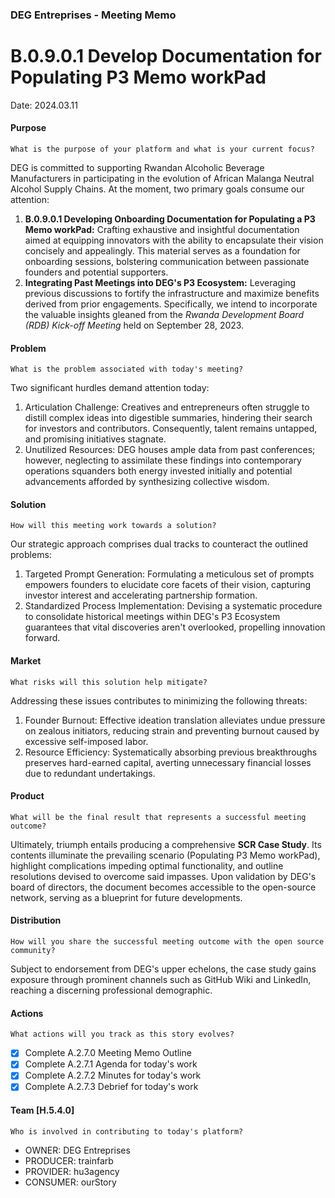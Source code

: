 ### DEG Entreprises - Meeting Memo
# B.0.9.0.1 Develop Documentation for Populating P3 Memo workPad
Date: 2024.03.11  

#### Purpose

`What is the purpose of your platform and what is your current focus?`

DEG is committed to supporting Rwandan Alcoholic Beverage Manufacturers in participating in the evolution of African Malanga Neutral Alcohol Supply Chains. At the moment, two primary goals consume our attention:

1. **B.0.9.0.1 Developing Onboarding Documentation for Populating a P3 Memo workPad:** Crafting exhaustive and insightful documentation aimed at equipping innovators with the ability to encapsulate their vision concisely and appealingly. This material serves as a foundation for onboarding sessions, bolstering communication between passionate founders and potential supporters.
2. **Integrating Past Meetings into DEG's P3 Ecosystem:** Leveraging previous discussions to fortify the infrastructure and maximize benefits derived from prior engagements. Specifically, we intend to incorporate the valuable insights gleaned from the *Rwanda Development Board (RDB) Kick-off Meeting* held on September 28, 2023.

#### Problem

`What is the problem associated with today's meeting?`

Two significant hurdles demand attention today:

1. Articulation Challenge: Creatives and entrepreneurs often struggle to distill complex ideas into digestible summaries, hindering their search for investors and contributors. Consequently, talent remains untapped, and promising initiatives stagnate.
2. Unutilized Resources: DEG houses ample data from past conferences; however, neglecting to assimilate these findings into contemporary operations squanders both energy invested initially and potential advancements afforded by synthesizing collective wisdom.

#### Solution

`How will this meeting work towards a solution?`

Our strategic approach comprises dual tracks to counteract the outlined problems:

1. Targeted Prompt Generation: Formulating a meticulous set of prompts empowers founders to elucidate core facets of their vision, capturing investor interest and accelerating partnership formation.
2. Standardized Process Implementation: Devising a systematic procedure to consolidate historical meetings within DEG's P3 Ecosystem guarantees that vital discoveries aren't overlooked, propelling innovation forward.

#### Market

`What risks will this solution help mitigate?`

Addressing these issues contributes to minimizing the following threats:

1. Founder Burnout: Effective ideation translation alleviates undue pressure on zealous initiators, reducing strain and preventing burnout caused by excessive self-imposed labor.
2. Resource Efficiency: Systematically absorbing previous breakthroughs preserves hard-earned capital, averting unnecessary financial losses due to redundant undertakings.

#### Product

`What will be the final result that represents a successful meeting outcome?`

Ultimately, triumph entails producing a comprehensive **SCR Case Study**. Its contents illuminate the prevailing scenario (Populating P3 Memo workPad), highlight complications impeding optimal functionality, and outline resolutions devised to overcome said impasses. Upon validation by DEG's board of directors, the document becomes accessible to the open-source network, serving as a blueprint for future developments.

#### Distribution

`How will you share the successful meeting outcome with the open source community?`

Subject to endorsement from DEG's upper echelons, the case study gains exposure through prominent channels such as GitHub Wiki and LinkedIn, reaching a discerning professional demographic.

#### Actions

`What actions will you track as this story evolves?`

- [x] Complete A.2.7.0 Meeting Memo Outline
- [x] Complete A.2.7.1 Agenda for today's work
- [x] Complete A.2.7.2 Minutes for today's work
- [x] Complete A.2.7.3 Debrief for today's work

#### Team [H.5.4.0]

`Who is involved in contributing to today's platform?`

- OWNER: DEG Entreprises
- PRODUCER: trainfarb
- PROVIDER: hu3agency
- CONSUMER: ourStory
